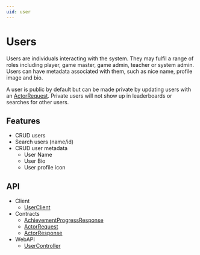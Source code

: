 ```yaml
---
uid: user
---
```


# Users
Users are individuals interacting with the system. They may fulfil a range of roles including player, game master, game admin, teacher or system admin. Users can have metadata associated with them, such as nice name, profile image and bio.

A user is public by default but can be made private by updating users with an [ActorRequest](xref:PlayGen.SUGAR.Contracts.ActorRequest). Private users will not show up in leaderboards or searches for other users. 

## Features
* CRUD users
* Search users (name/id)
* CRUD user metadata 
	* User Name
	* User Bio
	* User profile icon 


## API
* Client
    * [UserClient](xref:PlayGen.SUGAR.Client.UserClient)
* Contracts
    * [AchievementProgressResponse](xref:PlayGen.SUGAR.Contracts.EvaluationProgressResponse)
    * [ActorRequest](xref:PlayGen.SUGAR.Contracts.ActorRequest)
    * [ActorResponse](xref:PlayGen.SUGAR.Contracts.ActorResponse)
* WebAPI
    * [UserController](xref:PlayGen.SUGAR.Server.WebAPI.Controllers.UserController)